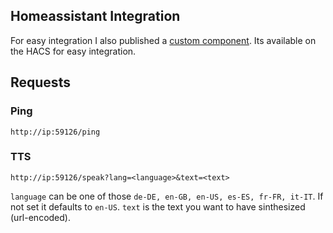 ## Homeassistant Integration

For easy integration I also published a [custom component](https://github.com/Poeschl/Remote-PicoTTS).
Its available on the HACS for easy integration.

## Requests

### Ping

```
http://ip:59126/ping
```

### TTS

```
http://ip:59126/speak?lang=<language>&text=<text>
```

`language` can be one of those `de-DE, en-GB, en-US, es-ES, fr-FR, it-IT`. If not set it defaults to `en-US`.
`text` is the text you want to have sinthesized (url-encoded).